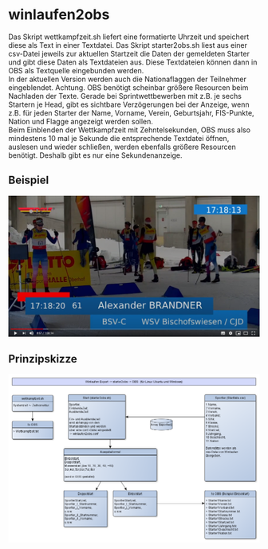 # winlaufen2obs
Das Skript wettkampfzeit.sh liefert eine formatierte Uhrzeit und speichert diese als Text in einer Textdatei.
Das Skript starter2obs.sh liest aus einer csv-Datei jeweils zur aktuellen Startzeit die Daten der gemeldeten Starter und gibt diese Daten als Textdateien aus.
Diese Textdateien können dann in OBS als Textquelle eingebunden werden.  
In der aktuellen Version werden auch die Nationaflaggen der Teilnehmer eingeblendet.
Achtung. OBS benötigt scheinbar größere Resourcen beim Nachladen der Texte. Gerade bei Sprintwettbewerben mit z.B. je sechs Startern je Head, gibt es sichtbare Verzögerungen bei der Anzeige, wenn z.B. für jeden Starter der Name, Vorname, Verein, Geburtsjahr, FIS-Punkte, Nation und Flagge angezeigt werden sollen.  
Beim Einblenden der Wettkampfzeit mit Zehntelsekunden, OBS muss also mindestens 10 mal je Sekunde die entsprechende Textdatei öffnen, auslesen und wieder schließen, werden ebenfalls größere Resourcen benötigt. Deshalb gibt es nur eine Sekundenanzeige.  
## Beispiel
![Screenshot](Screenshot_texteinblendung.png)
## Prinzipskizze
![UML](Start2OBS.png)
